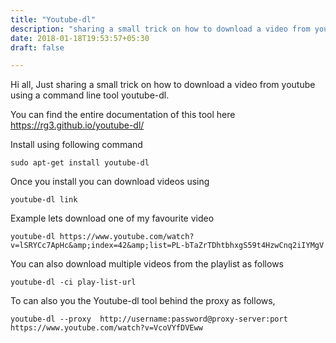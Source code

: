 ```yaml
---
title: "Youtube-dl"
description: "sharing a small trick on how to download a video from youtube using a command line tool youtube-dl"
date: 2018-01-18T19:53:57+05:30
draft: false

---
```


Hi all, Just sharing a small trick on how to download a video from youtube using a command line tool youtube-dl.

You can find the entire documentation of this tool here https://rg3.github.io/youtube-dl/

Install using following command

    sudo apt-get install youtube-dl

Once you install you can download videos using

    youtube-dl link

Example lets download one of my favourite video

    youtube-dl https://www.youtube.com/watch?v=lSRYCc7ApHc&amp;index=42&amp;list=PL-bTaZrTDhtbhxgS59t4HzwCnq2iIYMgV

You can also download multiple videos from the playlist as follows

    youtube-dl -ci play-list-url


To can also you the Youtube-dl tool behind the proxy as follows,

    youtube-dl --proxy  http://username:password@proxy-server:port https://www.youtube.com/watch?v=VcoVYfDVEww
